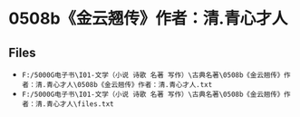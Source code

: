 # 0508b《金云翘传》作者：清.青心才人

## Files

- `F:/5000G电子书\I01-文学（小说 诗歌 名著 写作）\古典名著\0508b《金云翘传》作者：清.青心才人\0508b《金云翘传》作者：清.青心才人.txt`
- `F:/5000G电子书\I01-文学（小说 诗歌 名著 写作）\古典名著\0508b《金云翘传》作者：清.青心才人\files.txt`
